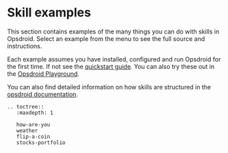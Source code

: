 # Skill examples

This section contains examples of the many things you can do with skills in Opsdroid. Select an example from the menu to see the full source and instructions.

Each example assumes you have installed, configured and run Opsdroid for the first time. If not see the [quickstart guide](../quickstart.md). You can also try these out in the [Opsdroid Playground](https://playground.opsdroid.dev).

You can also find detailed information on how skills are structured in the [opsdroid documentation](../).

```eval_rst
.. toctree::
   :maxdepth: 1

   how-are-you
   weather
   flip-a-coin
   stocks-portfolio
```
